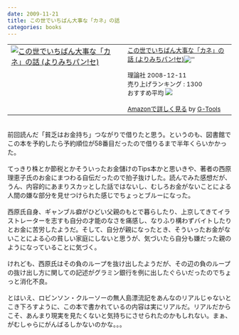 ```yaml
---
date: 2009-11-21
title: この世でいちばん大事な「カネ」の話
categories: books
---
```

<table border="0" cellpadding="5"><tbody><tr><td valign="top"><a href="http://www.amazon.co.jp/exec/obidos/ASIN/4652078404/warikiru-22/ref=nosim/" target="_blank"><img src="http://ecx.images-amazon.com/images/I/61uUuMJjPRL._SL160_.jpg" alt="この世でいちばん大事な「カネ」の話 (よりみちパン!セ)" border="0" /></a></td><td valign="top"><span style="font-size:85%;"><a href="http://www.amazon.co.jp/%E3%81%93%E3%81%AE%E4%B8%96%E3%81%A7%E3%81%84%E3%81%A1%E3%81%B0%E3%82%93%E5%A4%A7%E4%BA%8B%E3%81%AA%E3%80%8C%E3%82%AB%E3%83%8D%E3%80%8D%E3%81%AE%E8%A9%B1-%E3%82%88%E3%82%8A%E3%81%BF%E3%81%A1%E3%83%91%E3%83%B3-%E3%82%BB-%E8%A5%BF%E5%8E%9F-%E7%90%86%E6%81%B5%E5%AD%90/dp/4652078404%3FSubscriptionId%3D15SMZCTB9V8NGR2TW082%26tag%3Dwarikiru-22%26linkCode%3Dxm2%26camp%3D2025%26creative%3D165953%26creativeASIN%3D4652078404" target="_blank">この世でいちばん大事な「カネ」の話 (よりみちパン!セ)</a><img src="http://www.blogger.com/%27http://www.assoc-amazon.jp/e/ir?t=" l="ur2&amp;o=" 9="" alt="''" width="'1'" border="'0'" height="'1'" /><br /><br />理論社  2008-12-11<br />売り上げランキング : 1300<br />おすすめ平均  <img src="http://g-images.amazon.com/images/G/01/detail/stars-4-5.gif" /><br /><br /><a href="http://www.amazon.co.jp/%E3%81%93%E3%81%AE%E4%B8%96%E3%81%A7%E3%81%84%E3%81%A1%E3%81%B0%E3%82%93%E5%A4%A7%E4%BA%8B%E3%81%AA%E3%80%8C%E3%82%AB%E3%83%8D%E3%80%8D%E3%81%AE%E8%A9%B1-%E3%82%88%E3%82%8A%E3%81%BF%E3%81%A1%E3%83%91%E3%83%B3-%E3%82%BB-%E8%A5%BF%E5%8E%9F-%E7%90%86%E6%81%B5%E5%AD%90/dp/4652078404%3FSubscriptionId%3D15SMZCTB9V8NGR2TW082%26tag%3Dwarikiru-22%26linkCode%3Dxm2%26camp%3D2025%26creative%3D165953%26creativeASIN%3D4652078404" target="_blank">Amazonで詳しく見る</a></span><span style="font-size:85%;"> </span><span style="font-size:85%;">by <a href="http://www.goodpic.com/mt/aws/index.html">G-Tools</a></span></td></tr></tbody></table><br />前回読んだ「貧乏はお金持ち」つながりで借りたと思う。というのも、図書館でこの本を予約したら予約順位が58番目だったので借りるまで半年くらいかかった。<br /><br />てっきり株とか節税とかそういったお金儲けのTips本かと思いきや、著者の西原理恵子氏のお金にまつわる自伝だったので拍子抜けした。読んでみた感想だが、うん、内容的にあまりスカッとした話ではないし、むしろお金がないことによる人間の嫌な部分を見せつけられた感じでちょっとブルーになった。<br /><br />西原氏自身、ギャンブル癖がひどい父親のもとで暮らしたり、上京してきてイラストレーターを志すも自分の才能のなさを痛感し、なりふり構わずバイトしたりとお金に苦労したようだ。そして、自分が親になったとき、そういったお金がないことによる心の貧しい家庭にしないと思うが、気づいたら自分も嫌だった親のようになっていることに気づく。<br /><br />けれども、西原氏はその負のループを抜け出したようだが、その辺の負のループの抜け出し方に関しての記述がグラミン銀行を例に出したぐらいだったのでちょっと消化不良。<br /><br />とはいえ、ロビンソン・クルーソーの無人島漂流記をあんなのリアルじゃないとこき下ろすように、この本で書かれているの内容は実にリアルだ。リアルだからこそ、あんまり現実を見たくないと気持ちにさせられたのかもしれない。まぁ、がむしゃらにがんばるしかないのかな。。。
